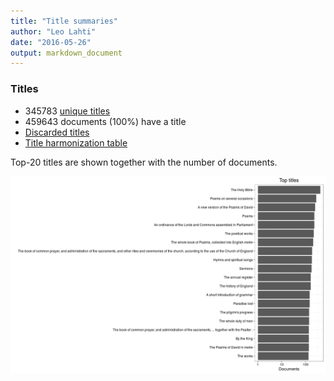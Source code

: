 ```yaml
---
title: "Title summaries"
author: "Leo Lahti"
date: "2016-05-26"
output: markdown_document
---
```



### Titles

 * 345783 [unique titles](output.tables/title_accepted.csv)
 * 459643 documents (100%) have a title
 * [Discarded titles](output.tables/title_discarded.csv)
 * [Title harmonization table](output.tables/title_conversion_nontrivial.csv)

Top-20 titles are shown together with the number of documents.

![plot of chunk summarytitle](figure/summarytitle-1.png)

